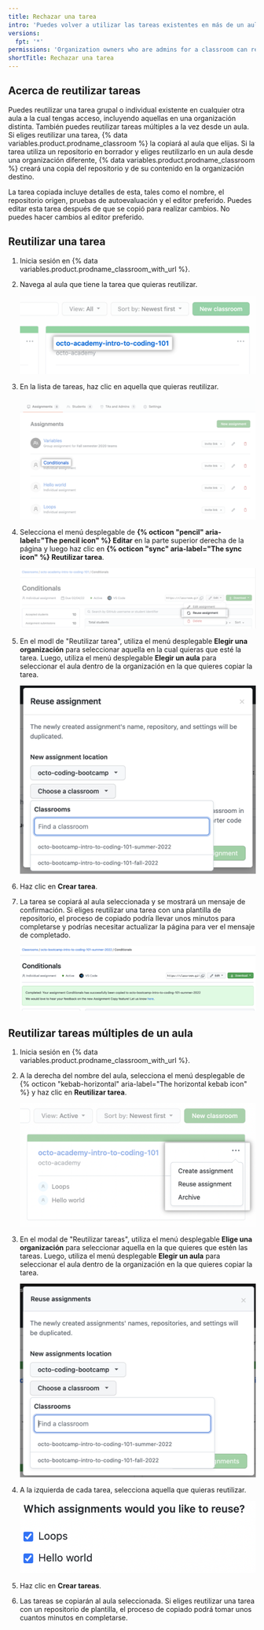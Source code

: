 ```yaml
---
title: Rechazar una tarea
intro: 'Puedes volver a utilizar las tareas existentes en más de un aula, incluyendo a las aulas en una organización diferente.'
versions:
  fpt: '*'
permissions: 'Organization owners who are admins for a classroom can reuse assignments from a classroom. {% data reusables.classroom.classroom-admins-link %}'
shortTitle: Rechazar una tarea
---
```


## Acerca de reutilizar tareas

Puedes reutilizar una tarea grupal o individual existente en cualquier otra aula a la cual tengas acceso, incluyendo aquellas en una organización distinta. También puedes reutilizar tareas múltiples a la vez desde un aula. Si eliges reutilizar una tarea, {% data variables.product.prodname_classroom %} la copiará al aula que elijas. Si la tarea utiliza un repositorio en borrador y eliges reutilizarlo en un aula desde una organización diferente, {% data variables.product.prodname_classroom %} creará una copia del repositorio y de su contenido en la organización destino.

La tarea copiada incluye detalles de esta, tales como el nombre, el repositorio origen, pruebas de autoevaluación y el editor preferido. Puedes editar esta tarea después de que se copió para realizar cambios. No puedes hacer cambios al editor preferido.

## Reutilizar una tarea

1. Inicia sesión en {% data variables.product.prodname_classroom_with_url %}.
1. Navega al aula que tiene la tarea que quieras reutilizar.

   ![Aula en la lista de aulas de una organización](/assets/images/help/classroom/click-classroom-in-list.png)

1. En la lista de tareas, haz clic en aquella que quieras reutilizar.

   ![Lista de tareas para las tareas de un aula](/assets/images/help/classroom/click-assignment-in-list.png)

1. Selecciona el menú desplegable de **{% octicon "pencil" aria-label="The pencil icon" %} Editar** en la parte superior derecha de la página y luego haz clic en **{% octicon "sync" aria-label="The sync icon" %} Reutilizar tarea**.

   ![Botón de reutilizar tarea](/assets/images/help/classroom/reuse-assignment-button.png)

1. En el modl de "Reutilizar tarea", utiliza el menú desplegable **Elegir una organización** para seleccionar aquella en la cual quieras que esté la tarea.  Luego, utiliza el menú desplegable **Elegir un aula** para seleccionar el aula dentro de la organización en la que quieres copiar la tarea.

   ![Modal de reutilizar tarea](/assets/images/help/classroom/reuse-assignment-modal.png)

1. Haz clic en **Crear tarea**.
1. La tarea se copiará al aula seleccionada y se mostrará un mensaje de confirmación. Si eliges reutilizar una tarea con una plantilla de repositorio, el proceso de copiado podría llevar unos minutos para completarse y podrías necesitar actualizar la página para ver el mensaje de completado.

   ![Mensaje completado para la tarea reutilizada](/assets/images/help/classroom/reuse-assignment-completed-message.png)

## Reutilizar tareas múltiples de un aula

1. Inicia sesión en {% data variables.product.prodname_classroom_with_url %}.
2. A la derecha del nombre del aula, selecciona el menú desplegable de {% octicon "kebab-horizontal" aria-label="The horizontal kebab icon" %} y haz clic en **Reutilizar tarea**.

   ![Captura de pantalla de la página de resumen del aula con énfasis en el menú desplegable](/assets/images/help/classroom/classroom-reuse-assignment-modal.png)

3. En el modal de "Reutilizar tareas", utiliza el menú desplegable **Elige una organización** para seleccionar aquella en la que quieres que estén las tareas.  Luego, utiliza el menú desplegable **Elegir un aula** para seleccionar el aula dentro de la organización en la que quieres copiar la tarea.

   ![Captura de pantalla del modal de reutilización de tareas](/assets/images/help/classroom/reuse-multiple-assignments-modal.png)

4. A la izquierda de cada tarea, selecciona aquella que quieras reutilizar.

   ![Captura de pantalla de múltiples tareas seleccionadas](/assets/images/help/classroom/multiple-assignments-selected.png)

5. Haz clic en **Crear tareas**.
6. Las tareas se copiarán al aula seleccionada. Si eliges reutilizar una tarea con un repositorio de plantilla, el proceso de copiado podrá tomar unos cuantos minutos en completarse.
